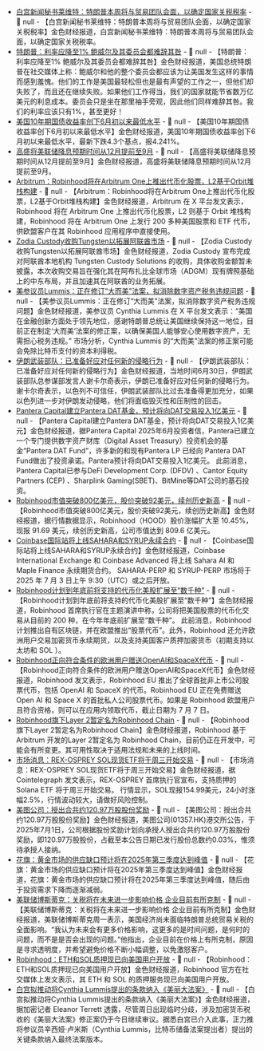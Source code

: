 - [白宫新闻秘书莱维特：特朗普本周将与贸易团队会面，以确定国家关税税率](https://flash.jin10.com/detail/20250701014436911800) - 📰 null - 【白宫新闻秘书莱维特：特朗普本周将与贸易团队会面，以确定国家关税税率】金色财经报道，白宫新闻秘书莱维特：特朗普本周将与贸易团队会面，以确定国家关税税率。
- [特朗普：利率应降至1% 鲍威尔及其委员会都难辞其咎](https://flash.jin10.com/detail/20250701011333546800) - 📰 null - 【特朗普：利率应降至1% 鲍威尔及其委员会都难辞其咎】金色财经报道，美国总统特朗普在社交媒体上称：鲍威尔和他的整个委员会都应该为让美国发生这样的事情而感到羞愧。他们的工作是美国最轻松但也是最有声望的工作之一，但他们却失败了，而且还在继续失败。如果他们工作得当，我们的国家就能节省数万亿美元的利息成本。委员会只是坐在那里袖手旁观，因此他们同样难辞其咎。我们的利率应该只有1%，甚至更好！
- [美国10年期国债收益率创下6月初以来最低水平](https://flash.jin10.com/detail/20250701010854130800) - 📰 null - 【美国10年期国债收益率创下6月初以来最低水平】金色财经报道，美国10年期国债收益率创下6月初以来最低水平，最新下跌4.3个基点，报4.241%。
- [高盛将美联储降息预期时间从12月提前至9月](https://flash.jin10.com/detail/20250701005633774800) - 📰 null - 【高盛将美联储降息预期时间从12月提前至9月】金色财经报道，高盛将美联储降息预期时间从12月提前至9月。
- [Arbitrum：Robinhood将在Arbitrum One上推出代币化股票，L2基于Orbit堆栈构建](https://x.com/arbitrum/status/1939710512205582609) - 📰 null - 【Arbitrum：Robinhood将在Arbitrum One上推出代币化股票，L2基于Orbit堆栈构建】金色财经报道，Arbitrum 在 X 平台发文表示，Robinhood 将在 Arbitrum One 上推出代币化股票，L2 则基于 Orbit 堆栈构建，Robinhood 将在 Arbitrum One 上发行 200 多种美国股票和 ETF 代币，供欧盟客户在其 Robinhood 应用程序中直接使用。
- [Zodia Custody收购Tungsten以拓展阿联酋市场](https://www.nftgators.com/zodia-custody-completes-tungsten-custody-acquisition-to-cement-uae-presence/) - 📰 null - 【Zodia Custody收购Tungsten以拓展阿联酋市场】金色财经报道，Zodia Custody 宣布完成对阿联酋本地机构 Tungsten Custody Solutions 的收购，具体收购金额暂未披露，本次收购交易旨在强化其在阿布扎比全球市场（ADGM）现有牌照基础上的中东布局，并且加速其在阿联酋的业务拓展。
- [美参议员Lummis：正在修订“大而美”法案，拟消除数字资产税务违规问题](https://x.com/SenLummis/status/1939721334742765605) - 📰 null - 【美参议员Lummis：正在修订“大而美”法案，拟消除数字资产税务违规问题】金色财经报道，美参议员 Cynthia Lummis 在 X 平台发文表示：“美国在金融创新方面处于领先地位，感谢特朗普总统让美国继续保持这一地位，目前正在制定‘大而美’法案的修正案，以确保美国人能够安心使用数字资产，无需担心税务违规。” 
市场分析，Cynthia Lummis 的“大而美”法案的修正案可能会免除比特币支付的资本利得税。
- [伊朗武装部队：已准备好应对任何新的侵略行为](https://flash.jin10.com/detail/20250701003655777800) - 📰 null - 【伊朗武装部队：已准备好应对任何新的侵略行为】金色财经报道，当地时间6月30日，伊朗武装部队总参谋部发言人谢卡尔奇表示，伊朗已准备好应对任何新的侵略行为。谢卡尔奇表示，以色列不可信任，伊朗武装部队比过去准备得更加充分，如果以色列进一步对伊朗发动侵略，他们将面临毁灭性和压制性的回击。
- [Pantera Capital建立Pantera DAT基金，预计将向DAT交易投入1亿美元](https://panteracapital.com/blockchain-letter/pantera-dat-fund-closing/) - 📰 null - 【Pantera Capital建立Pantera DAT基金，预计将向DAT交易投入1亿美元】金色财经报道，据Pantera Capital 2025年6月投资者信，Pantera已建立一个专门提供数字资产财库（Digital Asset Treasury）投资机会的基金“Pantera DAT Fund”，许多新的和现有Pantera LP 已经向 Pantera DAT Fund做出了投资承诺。Pantera预计将向DAT交易投入1亿美元。 
此前消息，Pantera Capital已参与DeFi Development Corp. (DFDV) 、Cantor Equity Partners (CEP) 、Sharplink Gaming(SBET)、BitMine等DAT公司的基石投资。
- [Robinhood市值突破800亿美元，股价突破92美元，续创历史新高]() - 📰 null - 【Robinhood市值突破800亿美元，股价突破92美元，续创历史新高】金色财经报道，据行情数据显示，Robinhood（HOOD）股价涨幅扩大至 10.45%，现报 91.69 美元，续创历史新高，公司市值达到 809.6 亿美元。
- [Coinbase国际站将上线SAHARA和SYRUP永续合约](https://x.com/CoinbaseIntExch/status/1939715652174160146) - 📰 null - 【Coinbase国际站将上线SAHARA和SYRUP永续合约】金色财经报道，Coinbase International Exchange 和 Coinbase Advanced 将上线 Sahara AI 和 Maple Finance 永续期货合约。 SAHARA-PERP 和 SYRUP-PERP 市场将于 2025 年 7 月 3 日上午 9:30（UTC）或之后开放。
- [Robinhood计划到年底前将支持的代币化美股扩展至“数千种”](https://x.com/faststocknewss/status/1939710646377181305) - 📰 null - 【Robinhood计划到年底前将支持的代币化美股扩展至“数千种”】金色财经报道，Robinhood 首席执行官在主题演讲中称，公司将把美国股票的代币化交易从目前的 200 种，在今年年底前扩展至“数千种”。 
此前消息，Robinhood 计划推出自有区块链，并在欧盟推出“股票代币”。此外，Robinhood 还允许欧洲用户交易加密货币永续期货，以及支持美国客户质押加密货币（初期支持以太坊和 SOL ）。
- [Robinhood正向符合条件的欧洲用户赠送OpenAI和SpaceX代币](https://x.com/RobinhoodApp_EU/status/1939709899690098770) - 📰 null - 【Robinhood正向符合条件的欧洲用户赠送OpenAI和SpaceX代币】金色财经报道，Robinhood 发文表示，Robinhood EU 推出了全球首批非上市公司股票代币，包括 OpenAI 和 SpaceX 的代币。Robinhood EU 正在免费赠送 Open AI 和 Space X 的首批私人公司股票代币。如果是 Robinhood 欧盟用户且符合资格，则可以在应用内领取代币，截止日期为 7 月 7 日。
- [Robinhood旗下Layer 2暂定名为Robinhood Chain](https://x.com/RobinhoodApp/status/1939709086645232006) - 📰 null - 【Robinhood旗下Layer 2暂定名为Robinhood Chain】金色财经报道，Robinhood 基于 Arbitrum 开发的Layer 2暂定名为 Robinhood Chain，目前仍正在开发中，可能会有所变更。其可用性取决于适用法规和未来的上线时间。
- [市场消息：REX-OSPREY SOL现货ETF将于周三开始交易](https://x.com/Cointelegraph/status/1939708834039390415) - 📰 null - 【市场消息：REX-OSPREY SOL现货ETF将于周三开始交易】金色财经报道，据 Cointelegraph 发文表示，REX-OSPREY  首席执行官宣布，支持质押的 Solana ETF 将于周三开始交易。 
行情显示，SOL现报154.99美元，24小时涨幅2.5%，行情波动较大，请做好风险控制。
- [美图公司：授出合共约120.97万股股份奖励](https://flash.jin10.com/detail/20250630225824811800) - 📰 null - 【美图公司：授出合共约120.97万股股份奖励】金色财经报道，美图公司(01357.HK)港交所公告，于2025年7月1日，公司根据股份奖励计划向承授人授出合共约120.97万股股份奖励，即120.97万股股份，占截至本公告日期已发行股份总数约0.03%，惟须待承授人接纳。
- [花旗：黄金市场的供应缺口预计将在2025年第三季度达到峰值](https://flash.jin10.com/detail/20250630230345111800) - 📰 null - 【花旗：黄金市场的供应缺口预计将在2025年第三季度达到峰值】金色财经报道，花旗：黄金市场的供应缺口预计将在2025年第三季度达到峰值，随后由于投资需求下降而逐渐减弱。
- [美联储博斯蒂克：关税将在未来进一步影响价格 企业目前有所克制](https://flash.jin10.com/detail/20250630231613209800) - 📰 null - 【美联储博斯蒂克：关税将在未来进一步影响价格 企业目前有所克制】金色财经报道，美联储博斯蒂克周一表示，美国经济尚未面临特朗普总统贸易关税的全面影响。“我认为未来会有更多价格影响，这更多的是时间问题，是何时的问题，而不是是否会出现的问题。”他指出，企业目前在价格上有所克制，原因是寻求透明度，并希望避免价格不断小幅调整，以免激怒客户。
- [Robinhood：ETH和SOL质押现已向美国用户开放](https://x.com/RobinhoodApp/status/1939706167623602545) - 📰 null - 【Robinhood：ETH和SOL质押现已向美国用户开放】金色财经报道，Robinhood 官方在社交媒体上发文表示，其 ETH 和 SOL 的质押服务现已向美国用户开放。
- [白宫拟推动将Cynthia Lummis提出的条款纳入《美丽大法案》](https://x.com/EleanorTerrett/status/1939705961695846829) - 📰 null - 【白宫拟推动将Cynthia Lummis提出的条款纳入《美丽大法案》】金色财经报道，据加密记者 Eleanor Terrett 透露，尽管周日出现临时分歧，涉及加密货币税收的《美丽大法案》修正案仍于今日继续审议。据悉白宫已介入此事，正力推将参议员辛西娅·卢米斯（Cynthia Lummis，比特币储备法案提出者）提出的关键条款纳入最终法案版本。
